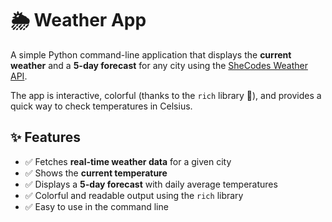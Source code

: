 # 🌦 Weather App  

A simple Python command-line application that displays the **current weather** and a **5-day forecast** for any city using the [SheCodes Weather API](https://www.shecodes.io/weather).  

The app is interactive, colorful (thanks to the `rich` library 🎨), and provides a quick way to check temperatures in Celsius.  



## ✨ Features  
- ✅ Fetches **real-time weather data** for a given city  
- ✅ Shows the **current temperature**  
- ✅ Displays a **5-day forecast** with daily average temperatures  
- ✅ Colorful and readable output using the `rich` library  
- ✅ Easy to use in the command line  

